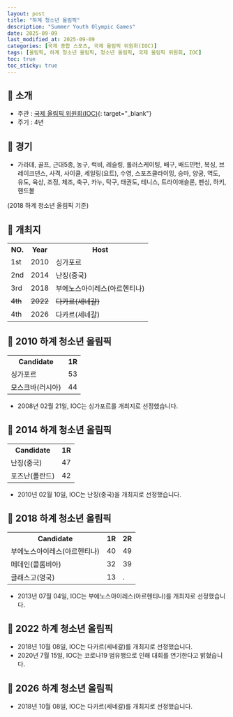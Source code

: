 ```yaml
---
layout: post
title: "하계 청소년 올림픽"
description: "Summer Youth Olympic Games"
date: 2025-09-09
last_modified_at: 2025-09-09
categories: [국제 종합 스포츠, 국제 올림픽 위원회(IOC)]
tags: [올림픽, 하계 청소년 올림픽, 청소년 올림픽, 국제 올림픽 위원회, IOC]
toc: true
toc_sticky: true
---
```

## 📜 소개
* 주관 : [국제 올림픽 위원회(IOC)](https://www.olympics.com/ioc){: target="_blank"}
* 주기 : 4년

## 📜 경기
* 가라데, 골프, 근대5종, 농구, 럭비, 레슬링, 롤러스케이팅, 배구, 배드민턴, 복싱, 브레이크댄스, 사격, 사이클, 세일링(요트), 수영, 스포츠클라이밍, 승마, 양궁, 역도, 유도, 육상, 조정, 체조, 축구, 카누, 탁구, 태권도, 테니스, 트라이애슬론, 펜싱, 하키, 핸드볼

(2018 하계 청소년 올림픽 기준)

## 📜 개최지

<html>

<head>
    <meta charset="UTF-8">
</head>

<body>
    <table>
        <tr class="header-row">
            <th class="col-no">NO.</th>
            <th class="col-year">Year</th>
            <th class="col-host">Host</th>
        </tr>
        <tr>
            <td>1st</td>
            <td>2010</td>
            <td>싱가포르</td>
        </tr>
        <tr>
            <td>2nd</td>
            <td>2014</td>
            <td>난징(중국)</td>
        </tr>
        <tr>
            <td>3rd</td>
            <td>2018</td>
            <td>부에노스아이레스(아르헨티나)</td>
        </tr>
        <tr>
            <td><del>4th</del></td>
            <td><del>2022</del></td>
            <td><del>다카르(세네갈)</del></td>
        </tr>
        <tr>
            <td>4th</td>
            <td>2026</td>
            <td>다카르(세네갈)</td>
        </tr>
    </table>
</body>

</html>

## 📜 2010 하계 청소년 올림픽

<html>

<head>
    <meta charset="UTF-8">
</head>

<body>
    <table>
        <tr class="header-row">
            <th class="col-Candidate-70">Candidate</th>
            <th class="col-Round-30">1R</th>
        </tr>
        <tr>
            <td><span class="foreign-host">싱가포르</span></td>
            <td><span class="foreign-host2">53</span></td>
        </tr>
        <tr>
            <td>모스크바(러시아)</td>
            <td>44</td>
        </tr>
    </table>
</body>

</html>

* 2008년 02월 21일, IOC는 <span class="foreign-host">싱가포르</span>를 개최지로 선정했습니다.

## 📜 2014 하계 청소년 올림픽

<html>

<head>
    <meta charset="UTF-8">
</head>

<body>
    <table>
        <tr class="header-row">
            <th class="col-Candidate-70">Candidate</th>
            <th class="col-Round-30">1R</th>
        </tr>
        <tr>
            <td><span class="foreign-host">난징(중국)</span></td>
            <td><span class="foreign-host2">47</span></td>
        </tr>
        <tr>
            <td>포즈난(폴란드)</td>
            <td>42</td>
        </tr>
    </table>
</body>

</html>

* 2010년 02월 10일, IOC는 <span class="foreign-host">난징(중국)</span>을 개최지로 선정했습니다.

## 📜 2018 하계 청소년 올림픽

<html>

<head>
    <meta charset="UTF-8">
</head>

<body>
    <table>
        <tr class="header-row">
            <th class="col-Candidate-70">Candidate</th>
            <th class="col-Round-15">1R</th>
            <th class="col-Round-15">2R</th>
        </tr>
        <tr>
            <td><span class="foreign-host">부에노스아이레스(아르헨티나)</span></td>
            <td><span class="foreign-host2">40</span></td>
            <td><span class="foreign-host2">49</span></td>
        </tr>
        <tr>
            <td>메데인(콜롬비아)</td>
            <td>32</td>
            <td>39</td>
        </tr>
        <tr>
            <td>글래스고(영국)</td>
            <td>13</td>
            <td>.</td>
        </tr>
    </table>
</body>

</html>

* 2013년 07월 04일, IOC는 <span class="foreign-host">부에노스아이레스(아르헨티나)</span>를 개최지로 선정했습니다.

## 📜 2022 하계 청소년 올림픽
* 2018년 10월 08일, IOC는 <span class="foreign-host">다카르(세네갈)</span>를 개최지로 선정했습니다.
* 2020년 7월 15일, IOC는 코로나19 범유행으로 인해 대회를 연기한다고 밝혔습니다.

## 📜 2026 하계 청소년 올림픽
* 2018년 10월 08일, IOC는 <span class="foreign-host">다카르(세네갈)</span>를 개최지로 선정했습니다.
